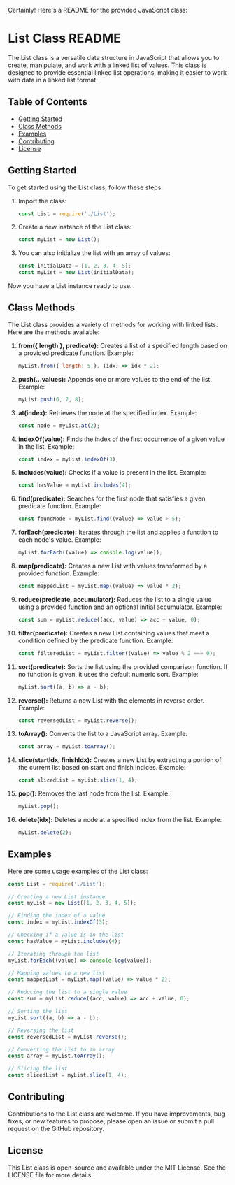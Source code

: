 Certainly! Here's a README for the provided JavaScript class:

# List Class README

The List class is a versatile data structure in JavaScript that allows you to create, manipulate, and work with a linked list of values. This class is designed to provide essential linked list operations, making it easier to work with data in a linked list format.

## Table of Contents
- [Getting Started](#getting-started)
- [Class Methods](#class-methods)
- [Examples](#examples)
- [Contributing](#contributing)
- [License](#license)

## Getting Started

To get started using the List class, follow these steps:

1. Import the class:
   ```javascript
   const List = require('./List');
   ```

2. Create a new instance of the List class:
   ```javascript
   const myList = new List();
   ```

3. You can also initialize the list with an array of values:
   ```javascript
   const initialData = [1, 2, 3, 4, 5];
   const myList = new List(initialData);
   ```

Now you have a List instance ready to use.

## Class Methods

The List class provides a variety of methods for working with linked lists. Here are the methods available:

1. **from({ length }, predicate):** Creates a list of a specified length based on a provided predicate function. Example:
   ```javascript
   myList.from({ length: 5 }, (idx) => idx * 2);
   ```

2. **push(...values):** Appends one or more values to the end of the list. Example:
   ```javascript
   myList.push(6, 7, 8);
   ```

3. **at(index):** Retrieves the node at the specified index. Example:
   ```javascript
   const node = myList.at(2);
   ```

4. **indexOf(value):** Finds the index of the first occurrence of a given value in the list. Example:
   ```javascript
   const index = myList.indexOf(3);
   ```

5. **includes(value):** Checks if a value is present in the list. Example:
   ```javascript
   const hasValue = myList.includes(4);
   ```

6. **find(predicate):** Searches for the first node that satisfies a given predicate function. Example:
   ```javascript
   const foundNode = myList.find((value) => value > 5);
   ```

7. **forEach(predicate):** Iterates through the list and applies a function to each node's value. Example:
   ```javascript
   myList.forEach((value) => console.log(value));
   ```

8. **map(predicate):** Creates a new List with values transformed by a provided function. Example:
   ```javascript
   const mappedList = myList.map((value) => value * 2);
   ```

9. **reduce(predicate, accumulator):** Reduces the list to a single value using a provided function and an optional initial accumulator. Example:
   ```javascript
   const sum = myList.reduce((acc, value) => acc + value, 0);
   ```

10. **filter(predicate):** Creates a new List containing values that meet a condition defined by the predicate function. Example:
    ```javascript
    const filteredList = myList.filter((value) => value % 2 === 0);
    ```

11. **sort(predicate):** Sorts the list using the provided comparison function. If no function is given, it uses the default numeric sort. Example:
    ```javascript
    myList.sort((a, b) => a - b);
    ```

12. **reverse():** Returns a new List with the elements in reverse order. Example:
    ```javascript
    const reversedList = myList.reverse();
    ```

13. **toArray():** Converts the list to a JavaScript array. Example:
    ```javascript
    const array = myList.toArray();
    ```

14. **slice(startIdx, finishIdx):** Creates a new List by extracting a portion of the current list based on start and finish indices. Example:
    ```javascript
    const slicedList = myList.slice(1, 4);
    ```

15. **pop():** Removes the last node from the list. Example:
    ```javascript
    myList.pop();
    ```

16. **delete(idx):** Deletes a node at a specified index from the list. Example:
    ```javascript
    myList.delete(2);
    ```

## Examples

Here are some usage examples of the List class:

```javascript
const List = require('./List');

// Creating a new List instance
const myList = new List([1, 2, 3, 4, 5]);

// Finding the index of a value
const index = myList.indexOf(3);

// Checking if a value is in the list
const hasValue = myList.includes(4);

// Iterating through the list
myList.forEach((value) => console.log(value));

// Mapping values to a new list
const mappedList = myList.map((value) => value * 2);

// Reducing the list to a single value
const sum = myList.reduce((acc, value) => acc + value, 0);

// Sorting the list
myList.sort((a, b) => a - b);

// Reversing the list
const reversedList = myList.reverse();

// Converting the list to an array
const array = myList.toArray();

// Slicing the list
const slicedList = myList.slice(1, 4);
```

## Contributing

Contributions to the List class are welcome. If you have improvements, bug fixes, or new features to propose, please open an issue or submit a pull request on the GitHub repository.

## License

This List class is open-source and available under the MIT License. See the LICENSE file for more details.